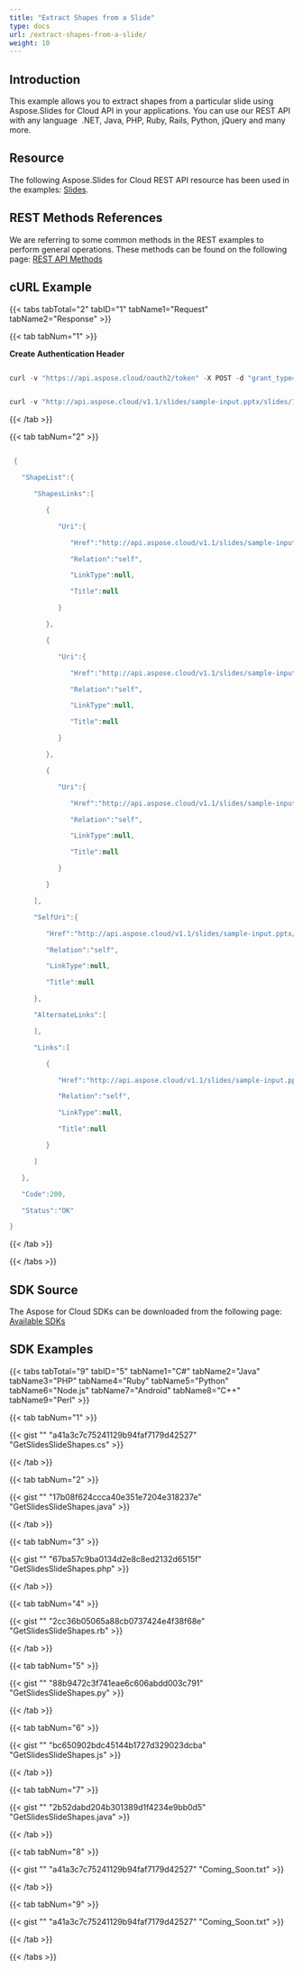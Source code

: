 ```yaml
---
title: "Extract Shapes from a Slide"
type: docs
url: /extract-shapes-from-a-slide/
weight: 10
---
```


## **Introduction**
This example allows you to extract shapes from a particular slide using Aspose.Slides for Cloud API in your applications. You can use our REST API with any language  .NET, Java, PHP, Ruby, Rails, Python, jQuery and many more.
## **Resource**
The following Aspose.Slides for Cloud REST API resource has been used in the examples: [Slides](https://apireference.aspose.cloud/slides/#!/SlidesShapes/SlidesShapes_GetSlidesSlideShapes).
## **REST Methods References**
We are referring to some common methods in the REST examples to perform general operations. These methods can be found on the following page: [REST API Methods](https://apireference.aspose.cloud/slides/) 
## **cURL Example**
{{< tabs tabTotal="2" tabID="1" tabName1="Request" tabName2="Response" >}}

{{< tab tabNum="1" >}}

**Create Authentication Header**

```java

curl -v "https://api.aspose.cloud/oauth2/token" -X POST -d "grant_type=client_credentials&client_id=&client_secret="-H "Content-Type: application/x-www-form-urlencoded"-H "Accept: application/json"

```

```java

curl -v "http://api.aspose.cloud/v1.1/slides/sample-input.pptx/slides/1/shapes?from=1&to=2"-X GET -H "Content-Type: application/json"-H "Accept: application/json"-H "Authorization: Bearer -Ou_UHdVStdZldtjaeFUAowQ3x2KLlSHd5ovZfDtZqpgdC6FLlalPmO8VJ58HXp8sgGhLqMqlnzEzIF2fEhEyJ3D7xzaw_c8cAuk3qoag3g7bghMHw_pe_RTxxJ9r04R9YAGFbbAcoU1ddPvrPz0e1FSakagM42Ie2eA8D1MyBVJ1D-RZJrfebPePuOLvR_hOD8Doqk5SBi_j-efODJK_PmGUxj0onOrUUx8Tj_GuUKrG6DcBnpl84_UykdOP87IeHnT2_NZCHQIgOY0vtfW6AUGfP9jO5W1mBS_q3lthTDRMg2LuZ6s0r9MKlwVJ_n7sn3TUCrr8kGmUB3k0mL0rrd5TSKm7yjx8hhjap43PlFhwk-r9g7guWsuFLoeDqPa4JNJ1NFM54qQvgWKCp5oDj4dZfbc7qhfIelNh1gW4VYwfmgz"

```

{{< /tab >}}

{{< tab tabNum="2" >}}

```java

 {

   "ShapeList":{

      "ShapesLinks":[

         {

            "Uri":{

               "Href":"http://api.aspose.cloud/v1.1/slides/sample-input.pptx/slides/1/shapes/1",

               "Relation":"self",

               "LinkType":null,

               "Title":null

            }

         },

         {

            "Uri":{

               "Href":"http://api.aspose.cloud/v1.1/slides/sample-input.pptx/slides/1/shapes/2",

               "Relation":"self",

               "LinkType":null,

               "Title":null

            }

         },

         {

            "Uri":{

               "Href":"http://api.aspose.cloud/v1.1/slides/sample-input.pptx/slides/1/shapes/3",

               "Relation":"self",

               "LinkType":null,

               "Title":null

            }

         }

      ],

      "SelfUri":{

         "Href":"http://api.aspose.cloud/v1.1/slides/sample-input.pptx/slides/1/shapes",

         "Relation":"self",

         "LinkType":null,

         "Title":null

      },

      "AlternateLinks":[

      ],

      "Links":[

         {

            "Href":"http://api.aspose.cloud/v1.1/slides/sample-input.pptx/slides/1/shapes",

            "Relation":"self",

            "LinkType":null,

            "Title":null

         }

      ]

   },

   "Code":200,

   "Status":"OK"

}

```

{{< /tab >}}

{{< /tabs >}}
## **SDK Source**
The Aspose for Cloud SDKs can be downloaded from the following page: [Available SDKs](/slides/available-sdks/)
## **SDK Examples**

{{< tabs tabTotal="9" tabID="5" tabName1="C#" tabName2="Java" tabName3="PHP" tabName4="Ruby" tabName5="Python" tabName6="Node.js" tabName7="Android" tabName8="C++" tabName9="Perl" >}}

{{< tab tabNum="1" >}}

{{< gist "" "a41a3c7c75241129b94faf7179d42527" "GetSlidesSlideShapes.cs" >}}

{{< /tab >}}

{{< tab tabNum="2" >}}

{{< gist "" "17b08f624ccca40e351e7204e318237e" "GetSlidesSlideShapes.java" >}}

{{< /tab >}}

{{< tab tabNum="3" >}}

{{< gist "" "67ba57c9ba0134d2e8c8ed2132d6515f" "GetSlidesSlideShapes.php" >}}

{{< /tab >}}

{{< tab tabNum="4" >}}

{{< gist "" "2cc36b05065a88cb0737424e4f38f68e" "GetSlidesSlideShapes.rb" >}}

{{< /tab >}}

{{< tab tabNum="5" >}}

{{< gist "" "88b9472c3f741eae6c606abdd003c791" "GetSlidesSlideShapes.py" >}}

{{< /tab >}}

{{< tab tabNum="6" >}}

{{< gist "" "bc650902bdc45144b1727d329023dcba" "GetSlidesSlideShapes.js" >}}

{{< /tab >}}

{{< tab tabNum="7" >}}

{{< gist "" "2b52dabd204b301389d1f4234e9bb0d5" "GetSlidesSlideShapes.java" >}}

{{< /tab >}}

{{< tab tabNum="8" >}}

{{< gist "" "a41a3c7c75241129b94faf7179d42527" "Coming_Soon.txt" >}}

{{< /tab >}}

{{< tab tabNum="9" >}}

{{< gist "" "a41a3c7c75241129b94faf7179d42527" "Coming_Soon.txt" >}}

{{< /tab >}}

{{< /tabs >}}
